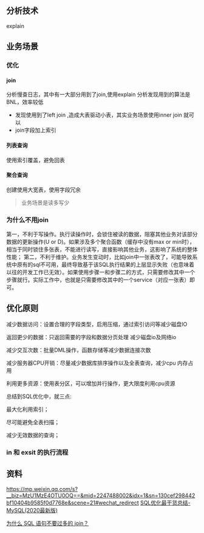 ## 分析技术
explain
## 业务场景
### 优化
#### join
分析慢查日志，其中有一大部分用到了join,使用explain 分析发现用到的算法是BNL，效率较低
* 发现使用到了left join ,造成大表驱动小表，其实业务场景使用inner join 就可以
* join字段加上索引

#### 列表查询
使用索引覆盖，避免回表
#### 聚合查询
创建使用大宽表，使用字段冗余
> 业务场景是读多写少


### 为什么不用join
第一，不利于写操作。执行读操作时，会锁住被读的数据，阻塞其他业务对该部分数据的更新操作(U or D)。如果涉及多个聚合函数（缓存中没有max or min时），相当于同时锁住多张表，不能进行读写，直接影响其他业务，这影响了系统的整体性能；
第二，不利于维护。业务发生变动时，比如join中一张表改了，可能导致系统中原有的sql不可用，最终导致基于该SQL执行结果的上层显示失败（也意味着以往的开发工作已无效）。如果使用步骤一和步骤二的方式，只需要修改其中一个步骤就行。实际工作中，也就是只需要修改其中的一个service（对应一张表）即可。


## 优化原则

减少数据访问：设置合理的字段类型，启用压缩，通过索引访问等减少磁盘IO

返回更少的数据：只返回需要的字段和数据分页处理 减少磁盘io及网络io

减少交互次数：批量DML操作，函数存储等减少数据连接次数

减少服务器CPU开销：尽量减少数据库排序操作以及全表查询，减少cpu 内存占用

利用更多资源：使用表分区，可以增加并行操作，更大限度利用cpu资源

总结到SQL优化中，就三点:

最大化利用索引；

尽可能避免全表扫描；

减少无效数据的查询；
### in 和 exsit 的执行流程
## 资料
https://mp.weixin.qq.com/s?__biz=MzU1MzE4OTU0OQ==&mid=2247488002&idx=1&sn=130cef298442bf10404b9585f0d7768e&scene=21#wechat_redirect
[SQL优化最干货总结-MySQL(2020最新版)](https://mp.weixin.qq.com/s?__biz=MzU1MzE4OTU0OQ==&mid=2247488002&idx=1&sn=130cef298442bf10404b9585f0d7768e&scene=21#wechat_redirect)

[为什么 SQL 语句不要过多的 join？](https://blog.csdn.net/zl1zl2zl3/article/details/106661879)